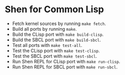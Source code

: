 # Shen for Common Lisp

  * Fetch kernel sources by running `make fetch`.
  * Build all ports by running `make`.
  * Build the CLisp port with `make build-clisp`.
  * Build the SBCL port with `make build-sbcl`.
  * Test all ports with `make test-all`.
  * Test the CLisp port with `make test-clisp`.
  * Test the SBCL port with `make test-sbcl`.
  * Run Shen REPL for CLisp port with `make run-clisp`.
  * Run Shen REPL for SBCL port with `make run-sbcl`.

